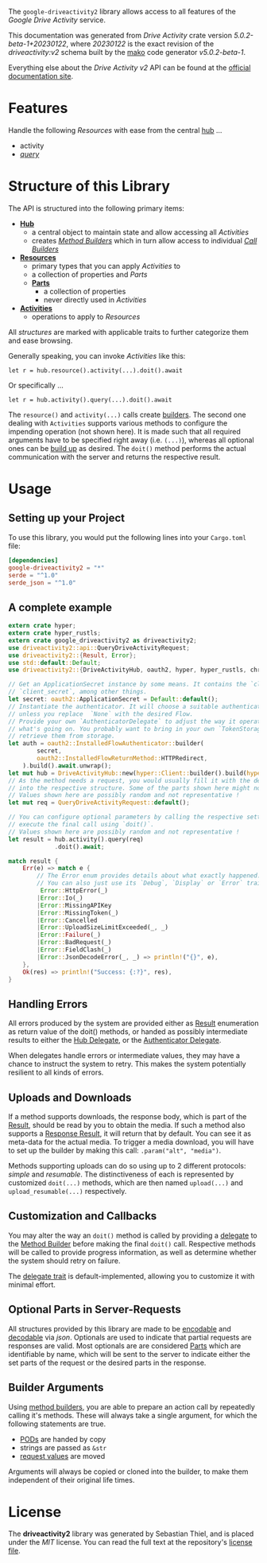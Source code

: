 <!---
DO NOT EDIT !
This file was generated automatically from 'src/generator/templates/api/README.md.mako'
DO NOT EDIT !
-->
The `google-driveactivity2` library allows access to all features of the *Google Drive Activity* service.

This documentation was generated from *Drive Activity* crate version *5.0.2-beta-1+20230122*, where *20230122* is the exact revision of the *driveactivity:v2* schema built by the [mako](http://www.makotemplates.org/) code generator *v5.0.2-beta-1*.

Everything else about the *Drive Activity* *v2* API can be found at the
[official documentation site](https://developers.google.com/drive/activity/).
# Features

Handle the following *Resources* with ease from the central [hub](https://docs.rs/google-driveactivity2/5.0.2-beta-1+20230122/google_driveactivity2/DriveActivityHub) ... 

* activity
 * [*query*](https://docs.rs/google-driveactivity2/5.0.2-beta-1+20230122/google_driveactivity2/api::ActivityQueryCall)




# Structure of this Library

The API is structured into the following primary items:

* **[Hub](https://docs.rs/google-driveactivity2/5.0.2-beta-1+20230122/google_driveactivity2/DriveActivityHub)**
    * a central object to maintain state and allow accessing all *Activities*
    * creates [*Method Builders*](https://docs.rs/google-driveactivity2/5.0.2-beta-1+20230122/google_driveactivity2/client::MethodsBuilder) which in turn
      allow access to individual [*Call Builders*](https://docs.rs/google-driveactivity2/5.0.2-beta-1+20230122/google_driveactivity2/client::CallBuilder)
* **[Resources](https://docs.rs/google-driveactivity2/5.0.2-beta-1+20230122/google_driveactivity2/client::Resource)**
    * primary types that you can apply *Activities* to
    * a collection of properties and *Parts*
    * **[Parts](https://docs.rs/google-driveactivity2/5.0.2-beta-1+20230122/google_driveactivity2/client::Part)**
        * a collection of properties
        * never directly used in *Activities*
* **[Activities](https://docs.rs/google-driveactivity2/5.0.2-beta-1+20230122/google_driveactivity2/client::CallBuilder)**
    * operations to apply to *Resources*

All *structures* are marked with applicable traits to further categorize them and ease browsing.

Generally speaking, you can invoke *Activities* like this:

```Rust,ignore
let r = hub.resource().activity(...).doit().await
```

Or specifically ...

```ignore
let r = hub.activity().query(...).doit().await
```

The `resource()` and `activity(...)` calls create [builders][builder-pattern]. The second one dealing with `Activities` 
supports various methods to configure the impending operation (not shown here). It is made such that all required arguments have to be 
specified right away (i.e. `(...)`), whereas all optional ones can be [build up][builder-pattern] as desired.
The `doit()` method performs the actual communication with the server and returns the respective result.

# Usage

## Setting up your Project

To use this library, you would put the following lines into your `Cargo.toml` file:

```toml
[dependencies]
google-driveactivity2 = "*"
serde = "^1.0"
serde_json = "^1.0"
```

## A complete example

```Rust
extern crate hyper;
extern crate hyper_rustls;
extern crate google_driveactivity2 as driveactivity2;
use driveactivity2::api::QueryDriveActivityRequest;
use driveactivity2::{Result, Error};
use std::default::Default;
use driveactivity2::{DriveActivityHub, oauth2, hyper, hyper_rustls, chrono, FieldMask};

// Get an ApplicationSecret instance by some means. It contains the `client_id` and 
// `client_secret`, among other things.
let secret: oauth2::ApplicationSecret = Default::default();
// Instantiate the authenticator. It will choose a suitable authentication flow for you, 
// unless you replace  `None` with the desired Flow.
// Provide your own `AuthenticatorDelegate` to adjust the way it operates and get feedback about 
// what's going on. You probably want to bring in your own `TokenStorage` to persist tokens and
// retrieve them from storage.
let auth = oauth2::InstalledFlowAuthenticator::builder(
        secret,
        oauth2::InstalledFlowReturnMethod::HTTPRedirect,
    ).build().await.unwrap();
let mut hub = DriveActivityHub::new(hyper::Client::builder().build(hyper_rustls::HttpsConnectorBuilder::new().with_native_roots().https_or_http().enable_http1().enable_http2().build()), auth);
// As the method needs a request, you would usually fill it with the desired information
// into the respective structure. Some of the parts shown here might not be applicable !
// Values shown here are possibly random and not representative !
let mut req = QueryDriveActivityRequest::default();

// You can configure optional parameters by calling the respective setters at will, and
// execute the final call using `doit()`.
// Values shown here are possibly random and not representative !
let result = hub.activity().query(req)
             .doit().await;

match result {
    Err(e) => match e {
        // The Error enum provides details about what exactly happened.
        // You can also just use its `Debug`, `Display` or `Error` traits
         Error::HttpError(_)
        |Error::Io(_)
        |Error::MissingAPIKey
        |Error::MissingToken(_)
        |Error::Cancelled
        |Error::UploadSizeLimitExceeded(_, _)
        |Error::Failure(_)
        |Error::BadRequest(_)
        |Error::FieldClash(_)
        |Error::JsonDecodeError(_, _) => println!("{}", e),
    },
    Ok(res) => println!("Success: {:?}", res),
}

```
## Handling Errors

All errors produced by the system are provided either as [Result](https://docs.rs/google-driveactivity2/5.0.2-beta-1+20230122/google_driveactivity2/client::Result) enumeration as return value of
the doit() methods, or handed as possibly intermediate results to either the 
[Hub Delegate](https://docs.rs/google-driveactivity2/5.0.2-beta-1+20230122/google_driveactivity2/client::Delegate), or the [Authenticator Delegate](https://docs.rs/yup-oauth2/*/yup_oauth2/trait.AuthenticatorDelegate.html).

When delegates handle errors or intermediate values, they may have a chance to instruct the system to retry. This 
makes the system potentially resilient to all kinds of errors.

## Uploads and Downloads
If a method supports downloads, the response body, which is part of the [Result](https://docs.rs/google-driveactivity2/5.0.2-beta-1+20230122/google_driveactivity2/client::Result), should be
read by you to obtain the media.
If such a method also supports a [Response Result](https://docs.rs/google-driveactivity2/5.0.2-beta-1+20230122/google_driveactivity2/client::ResponseResult), it will return that by default.
You can see it as meta-data for the actual media. To trigger a media download, you will have to set up the builder by making
this call: `.param("alt", "media")`.

Methods supporting uploads can do so using up to 2 different protocols: 
*simple* and *resumable*. The distinctiveness of each is represented by customized 
`doit(...)` methods, which are then named `upload(...)` and `upload_resumable(...)` respectively.

## Customization and Callbacks

You may alter the way an `doit()` method is called by providing a [delegate](https://docs.rs/google-driveactivity2/5.0.2-beta-1+20230122/google_driveactivity2/client::Delegate) to the 
[Method Builder](https://docs.rs/google-driveactivity2/5.0.2-beta-1+20230122/google_driveactivity2/client::CallBuilder) before making the final `doit()` call. 
Respective methods will be called to provide progress information, as well as determine whether the system should 
retry on failure.

The [delegate trait](https://docs.rs/google-driveactivity2/5.0.2-beta-1+20230122/google_driveactivity2/client::Delegate) is default-implemented, allowing you to customize it with minimal effort.

## Optional Parts in Server-Requests

All structures provided by this library are made to be [encodable](https://docs.rs/google-driveactivity2/5.0.2-beta-1+20230122/google_driveactivity2/client::RequestValue) and 
[decodable](https://docs.rs/google-driveactivity2/5.0.2-beta-1+20230122/google_driveactivity2/client::ResponseResult) via *json*. Optionals are used to indicate that partial requests are responses 
are valid.
Most optionals are are considered [Parts](https://docs.rs/google-driveactivity2/5.0.2-beta-1+20230122/google_driveactivity2/client::Part) which are identifiable by name, which will be sent to 
the server to indicate either the set parts of the request or the desired parts in the response.

## Builder Arguments

Using [method builders](https://docs.rs/google-driveactivity2/5.0.2-beta-1+20230122/google_driveactivity2/client::CallBuilder), you are able to prepare an action call by repeatedly calling it's methods.
These will always take a single argument, for which the following statements are true.

* [PODs][wiki-pod] are handed by copy
* strings are passed as `&str`
* [request values](https://docs.rs/google-driveactivity2/5.0.2-beta-1+20230122/google_driveactivity2/client::RequestValue) are moved

Arguments will always be copied or cloned into the builder, to make them independent of their original life times.

[wiki-pod]: http://en.wikipedia.org/wiki/Plain_old_data_structure
[builder-pattern]: http://en.wikipedia.org/wiki/Builder_pattern
[google-go-api]: https://github.com/google/google-api-go-client

# License
The **driveactivity2** library was generated by Sebastian Thiel, and is placed 
under the *MIT* license.
You can read the full text at the repository's [license file][repo-license].

[repo-license]: https://github.com/Byron/google-apis-rsblob/main/LICENSE.md

